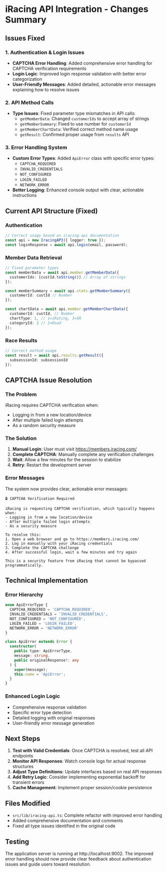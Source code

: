 # iRacing API Integration - Changes Summary

## Issues Fixed

### 1. Authentication & Login Issues
- **CAPTCHA Error Handling**: Added comprehensive error handling for CAPTCHA verification requirements
- **Login Logic**: Improved login response validation with better error categorization
- **User-Friendly Messages**: Added detailed, actionable error messages explaining how to resolve issues

### 2. API Method Calls
- **Type Issues**: Fixed parameter type mismatches in API calls:
  - `getMemberData`: Changed `customerIds` to accept array of strings
  - `getMemberSummary`: Fixed to use number for `customerId`
  - `getMemberChartData`: Verified correct method name usage
  - `getResult`: Confirmed proper usage from `results` API

### 3. Error Handling System
- **Custom Error Types**: Added `ApiError` class with specific error types:
  - `CAPTCHA_REQUIRED`
  - `INVALID_CREDENTIALS`
  - `NOT_CONFIGURED`
  - `LOGIN_FAILED`
  - `NETWORK_ERROR`
- **Better Logging**: Enhanced console output with clear, actionable instructions

## Current API Structure (Fixed)

### Authentication
```typescript
// Correct usage based on iracing-api documentation
const api = new IracingAPI({ logger: true });
const loginResponse = await api.login(email, password);
```

### Member Data Retrieval
```typescript
// Fixed parameter types
const memberData = await api.member.getMemberData({ 
  customerIds: [custId.toString()] // Array of strings
});

const memberSummary = await api.stats.getMemberSummary({ 
  customerId: custId // Number
});

const chartData = await api.member.getMemberChartData({ 
  customerId: custId, // Number
  chartType: 1, // 1=iRating, 3=SR
  categoryId: 2 // 2=Road
});
```

### Race Results
```typescript
// Correct method usage
const result = await api.results.getResult({ 
  subsessionId: subsessionId 
});
```

## CAPTCHA Issue Resolution

### The Problem
iRacing requires CAPTCHA verification when:
- Logging in from a new location/device
- After multiple failed login attempts
- As a random security measure

### The Solution
1. **Manual Login**: User must visit https://members.iracing.com/
2. **Complete CAPTCHA**: Manually complete any verification challenges
3. **Wait**: Allow a few minutes for the session to stabilize
4. **Retry**: Restart the development server

### Error Messages
The system now provides clear, actionable error messages:

```
🔒 CAPTCHA Verification Required

iRacing is requesting CAPTCHA verification, which typically happens when:
- Logging in from a new location/device
- After multiple failed login attempts
- As a security measure

To resolve this:
1. Open a web browser and go to https://members.iracing.com/
2. Log in manually with your iRacing credentials
3. Complete the CAPTCHA challenge
4. After successful login, wait a few minutes and try again

This is a security feature from iRacing that cannot be bypassed programmatically.
```

## Technical Implementation

### Error Hierarchy
```typescript
enum ApiErrorType {
  CAPTCHA_REQUIRED = 'CAPTCHA_REQUIRED',
  INVALID_CREDENTIALS = 'INVALID_CREDENTIALS',
  NOT_CONFIGURED = 'NOT_CONFIGURED',
  LOGIN_FAILED = 'LOGIN_FAILED',
  NETWORK_ERROR = 'NETWORK_ERROR'
}

class ApiError extends Error {
  constructor(
    public type: ApiErrorType,
    message: string,
    public originalResponse?: any
  ) {
    super(message);
    this.name = 'ApiError';
  }
}
```

### Enhanced Login Logic
- Comprehensive response validation
- Specific error type detection
- Detailed logging with original responses
- User-friendly error message generation

## Next Steps

1. **Test with Valid Credentials**: Once CAPTCHA is resolved, test all API endpoints
2. **Monitor API Responses**: Watch console logs for actual response structures
3. **Adjust Type Definitions**: Update interfaces based on real API responses
4. **Add Retry Logic**: Consider implementing exponential backoff for transient errors
5. **Cache Management**: Implement proper session/cookie persistence

## Files Modified

- `src/lib/iracing-api.ts`: Complete refactor with improved error handling
- Added comprehensive documentation and comments
- Fixed all type issues identified in the original code

## Testing

The application server is running at http://localhost:9002. The improved error handling should now provide clear feedback about authentication issues and guide users toward resolution.
